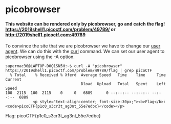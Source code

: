 # picobrowser
#### This website can be rendered only by picobrowser, go and catch the flag! https://2019shell1.picoctf.com/problem/49789/ or http://2019shell1.picoctf.com:49789

To convince the site that we are picobrowser we have to change our [user agent](https://developer.mozilla.org/en-US/docs/Web/HTTP/Headers/User-Agent).
We can do this with the [curl](https://linux.die.net/man/1/curl) command. We can set our user agent to picobrowser using the -A option.
```
supermac30@LAPTOP-D0Q1SN5H:~$ curl -A "picobrowser" https://2019shell1.picoctf.com/problem/49789/flag | grep picoCTF
  % Total    % Received % Xferd  Average Speed   Time    Time     Time  Current
                                 Dload  Upload   Total   Spent    Left  Speed
100  2115  100  2115    0     0   6889      0 --:--:-- --:--:-- --:--:--  6889
            <p style="text-align:center; font-size:30px;"><b>Flag</b>: <code>picoCTF{p1c0_s3cr3t_ag3nt_55e7edbc}</code></p>
```
Flag: picoCTF{p1c0_s3cr3t_ag3nt_55e7edbc}
